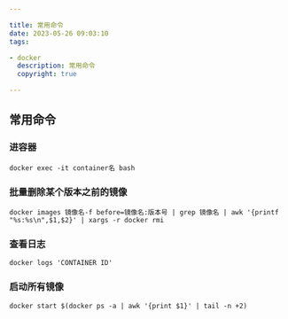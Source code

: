 ```yaml
---

title: 常用命令
date: 2023-05-26 09:03:10
tags:

- docker
  description: 常用命令
  copyright: true

---
```


## 常用命令

### 进容器

```shell
docker exec -it container名 bash
```

### 批量删除某个版本之前的镜像

```shell
docker images 镜像名-f before=镜像名:版本号 | grep 镜像名 | awk '{printf "%s:%s\n",$1,$2}' | xargs -r docker rmi
```

### 查看日志

```shell
docker logs 'CONTAINER ID'
```

### 启动所有镜像

```shell
docker start $(docker ps -a | awk '{print $1}' | tail -n +2)
```

